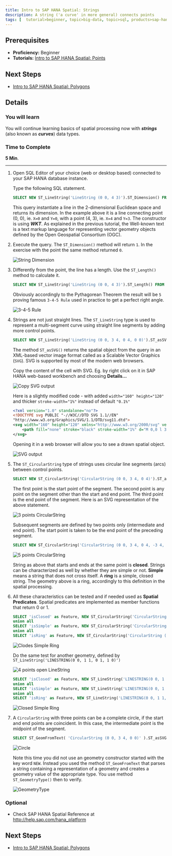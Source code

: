 ```yaml
---
title: Intro to SAP HANA Spatial: Strings
description: A string ('a curve' in more general) connects points
tags: [  tutorial>beginner, topic>big-data, topic>sql, products>sap-hana, products>sap-hana,-express-edition ]
---
```

## Prerequisites  
 - **Proficiency:** Beginner
 - **Tutorials:** [Intro to SAP HANA Spatial: Points](http://www.sap.com/developer/tutorials/hana-spatial-intro1-point.html)

## Next Steps
 - [Intro to SAP HANA Spatial: Polygons](http://www.sap.com/developer/tutorials/hana-spatial-intro3-polygon.html)

## Details
### You will learn  
You will continue learning basics of spatial processing now with ___strings___ (also known as ___curves___) data types.

### Time to Complete
**5 Min**.

---

1. Open SQL Editor of your choice (web or desktop based) connected to your SAP HANA database instance.

    Type the following SQL statement.
    ```sql
    SELECT NEW ST_LineString('LineString (0 0, 4 3)').ST_Dimension() FROM dummy;
    ```

    This query instantiate a line in the 2-dimensional Euclidean space and returns its dimension. In the example above it is a line connecting point (0, 0), ie. `X=0` and `Y=0`, with a point (4, 3),  ie. `X=4` and `Y=3`. The constructor is using ___WKT___. As explained in the previous tutorial, the Well-known text is a text markup language for representing vector geometry objects defined by the Open Geospatial Consortium (OGC).

2. Execute the query. The `ST_Dimension()` method will return `1`. In the exercise with the point the same method returned `0`.

    ![String Dimension](spatial0201.jpg)

3. Differently from the point, the line has a length. Use the `ST_Length()` method to calculate it.

    ```sql
    SELECT NEW ST_LineString('LineString (0 0, 4 3)').ST_Length() FROM dummy;
    ```

    Obviously accordingly to the Pythagorean Theorem the result will be `5` proving famous `3-4-5 Rule` used in practice to get a perfect right angle.

    ![3-4-5 Rule](spatial0202.jpg)

4. Strings are not just straight lines. The `ST_LineString` type is used to represent a multi-segment curve using straight line segments by adding more control points.

    ```sql
    SELECT NEW ST_LineString('LineString (0 0, 3 4, 0 4, 0 0)').ST_asSVG() as SVG FROM dummy;
    ```

    The method `ST_asSVG()` returns the spatial object from the query in an XML-based vector image format called as a Scalable Vector Graphics (`SVG`). SVG is supported by most of the modern web browsers.

    Copy the content of the cell with SVG. Eg. by right click on it in SAP HANA web-based workbench and choosing **Details...**

    ![Copy SVG output](spatial0203.jpg)

    Here is a slightly modified code - with added `width="160" height="120"` and thicker `stroke-width="1%"` instead of default `"0.1%"`
    ```xml
    <?xml version="1.0" standalone="no"?>
    <!DOCTYPE svg PUBLIC "-//W3C//DTD SVG 1.1//EN"
    "http://www.w3.org/Graphics/SVG/1.1/DTD/svg11.dtd">
    <svg width="160" height="120" xmlns="http://www.w3.org/2000/svg" version="1.1" viewBox="-.003 -4.004 3.006 4.008">
    	<path fill="none" stroke="black" stroke-width="1%" d="M 0,0 l 3,-4 -3,0 0,4 "/>
    </svg>
    ```

    Opening it in a web browser will allow you to see a drawn spatial object.

    ![SVG output](spatial0204.jpg)

5. The `ST_CircularString` type of strings uses circular line segments (arcs) between control points.

    ```sql
    SELECT NEW ST_CircularString('CircularString (0 0, 3 4, 0 4)').ST_asSVG() as SVG FROM dummy;
    ```

    The first point is the start point of the segment. The second point is any point on the segment other than the start and end point. The third point is the end point of the segment. Here is an SVG representation of the above statement.

    ![3 points CircularString](spatial0205.jpg)

    Subsequent segments are defined by two points only (intermediate and end point). The start point is taken to be the end point of the preceding segment.

    ```sql
    SELECT NEW ST_CircularString('CircularString (0 0, 3 4, 0 4, -3 4, 0 0)').ST_asSVG() as SVG FROM dummy;
    ```

    ![5 points CircularString](spatial0206.jpg)

    String as above that starts and ends at the same point is **closed**. Strings can be characterized as well by whether they are simple or not. **Simple** means a string that does not cross itself. A **ring** is a simple, closed string. The geometry above is a ring, accordingly to this definition in the spatial processing.

6. All these characteristics can be tested and if needed used as **Spatial Predicates**. Spatial predicates are implemented as member functions that return 0 or 1.

    ```sql
    SELECT 'isClosed' as Feature, NEW ST_CircularString('CircularString (0 0, 3 4, 0 4, -3 4, 0 0)').ST_isClosed() as FeatureTest FROM dummy
    union all
    SELECT 'isSimple' as Feature, NEW ST_CircularString('CircularString (0 0, 3 4, 0 4, -3 4, 0 0)').ST_isSimple() as FeatureTest FROM dummy
    union all
    SELECT 'isRing' as Feature, NEW ST_CircularString('CircularString (0 0, 3 4, 0 4, -3 4, 0 0)').ST_isRing() as FeatureTest FROM dummy;
    ```

    ![Clodes Simple Ring](spatial0207.jpg)

    Do the same test for another geometry, defined by `ST_LineString('LINESTRING(0 0, 1 1, 0 1, 1 0)')`

    ![4 points open LineString](spatial0208.jpg)

    ```sql
    SELECT 'isClosed' as Feature, NEW ST_LineString('LINESTRING(0 0, 1 1, 0 1, 1 0)').ST_isClosed() as FeatureTest FROM dummy
    union all
    SELECT 'isSimple' as Feature, NEW ST_LineString('LINESTRING(0 0, 1 1, 0 1, 1 0)').ST_isSimple() as FeatureTest FROM dummy
    union all
    SELECT 'isRing' as Feature, NEW ST_LineString('LINESTRING(0 0, 1 1, 0 1, 1 0)').ST_isRing() as FeatureTest FROM dummy;
    ```

    ![Closed Simple Ring](spatial0209.jpg)

7. A `CircularString` with three points can be a complete circle, if the start and end points are coincident. In this case, the intermediate point is the midpoint of the segment.

    ```sql
    SELECT ST_GeomFromText( 'CircularString (0 0, 3 4, 0 0)' ).ST_asSVG() as SVG FROM dummy;
    ```

    ![Circle](spatial0210.jpg)

    Note this time you did not use an geometry constructor started with the key word `NEW`. Instead you used the method `ST_GeomFromText` that parses a string containing a representation of a geometry and creates a geometry value of the appropriate type. You use method `ST_GeometryType()` then to verify.

    ![GeometryType](spatial0211.jpg)

### Optional
 - Check SAP HANA Spatial Reference at http://help.sap.com/hana_platform

## Next Steps
 - [Intro to SAP HANA Spatial: Polygons](http://www.sap.com/developer/tutorials/hana-spatial-intro3-polygon.html)
